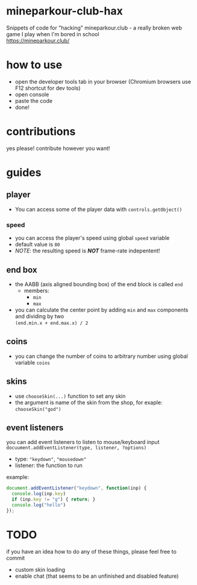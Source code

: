 # mineparkour-club-hax
Snippets of code for "hacking" mineparkour.club - a really broken web game I play when I'm bored in school  
https://mineparkour.club/

# how to use
- open the developer tools tab in your browser (Chromium browsers use F12 shortcut for dev tools)
- open console
- paste the code
- done!

# contributions
yes please! contribute however you want!

# guides
## player
- You can access some of the player data with `controls.getObject()`
### speed
- you can access the player's speed using global `speed` variable
- default value is `80`
- *NOTE*: the resulting speed is ***NOT*** frame-rate indepentent!
## end box
- the AABB (axis aligned bounding box) of the end block is called `end`
  - members:
    - `min`
    - `max`
- you can calculate the center point by adding `min` and `max` components and dividing by two  
`(end.min.x + end.max.x) / 2`
## coins
- you can change the number of coins to arbitrary number using global variable `coins`
## skins
- use `chooseSkin(...)` function to set any skin
- the argument is name of the skin from the shop, for exaple: `chooseSkin("god")`
## event listeners
you can add event listeners to listen to mouse/keyboard input  
`docuument.addEventListener(type, listener, ?options)`
- type: `"keydown"`, `"mousedown"`
- listener: the function to run  

example:
```javascript
document.addEventListener("keydown", function(inp) {
  console.log(inp.key)
  if (inp.key != "g") { return; }
  console.log("hello")
});
```

# TODO
if you have an idea how to do any of these things, please feel free to commit
- custom skin loading
- enable chat (that seems to be an unfinished and disabled feature)
